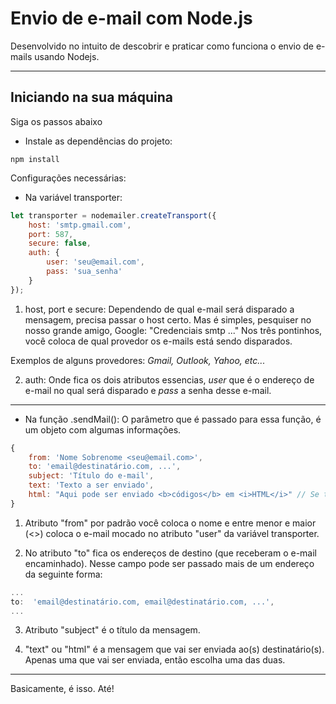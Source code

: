 # Envio de e-mail com Node.js

Desenvolvido no intuito de descobrir e praticar como funciona o envio de e-mails usando Nodejs.

---
## Iniciando na sua máquina
Siga os passos abaixo
- Instale as dependências do projeto:
```
npm install
```

Configurações necessárias:
- Na variável transporter:

```js
let transporter = nodemailer.createTransport({
    host: 'smtp.gmail.com',
    port: 587,
    secure: false,
    auth: {
        user: 'seu@email.com',
        pass: 'sua_senha'
    }
});
```

1. host, port e secure: Dependendo de qual e-mail será disparado a mensagem, precisa passar o host certo. Mas é simples, pesquiser no nosso grande amigo, Google: "Credenciais smtp ..." Nos três pontinhos, você coloca de qual provedor os e-mails está sendo disparados.

Exemplos de alguns provedores: <i>Gmail, Outlook, Yahoo, etc... </i>

2. auth: Onde fica os dois atributos essencias, <i>user</i> que é o endereço de e-mail no qual será disparado e <i>pass</i> a senha desse e-mail.
---
- Na função .sendMail():
O parâmetro que é passado para essa função, é um objeto com algumas informações.
```js
{
    from: 'Nome Sobrenome <seu@email.com>',
    to: 'email@destinatário.com, ...',
    subject: 'Título do e-mail',
    text: 'Texto a ser enviado',
    html: "Aqui pode ser enviado <b>códigos</b> em <i>HTML</i>" // Se tiver HTML, não é enviado o campo de cima
}
```
1. Atributo "from" por padrão você coloca o nome e entre menor e maior (<>) coloca o e-mail mocado no atributo "user" da variável transporter.

2. No atributo "to" fica os endereços de destino (que receberam o e-mail encaminhado). Nesse campo pode ser passado mais de um endereço da seguinte forma:
```js
...
to:  'email@destinatário.com, email@destinatário.com, ...',
...
```

3. Atributo "subject" é o título da mensagem.

4. "text" ou "html" é a mensagem que vai ser enviada ao(s) destinatário(s). Apenas uma que vai ser enviada, então escolha uma das duas.

---

Basicamente, é isso. Até!
